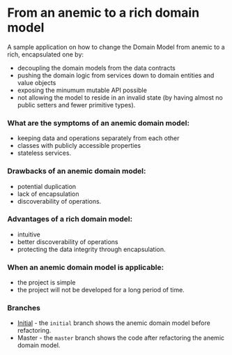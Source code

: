 # From an anemic to a rich domain model 

A sample application on how to change the Domain Model from anemic to a rich, encapsulated one by:
- decoupling the domain models from the data contracts
- pushing the domain logic from services down to domain entities and value objects
- exposing the minumum mutable API possible
- not allowing the model to reside in an invalid state (by having almost no public setters and fewer primitive types).

### What are the symptoms of an anemic domain model:
- keeping data and operations separately from each other 
- classes with publicly accessible properties 
- stateless services.

### Drawbacks of an anemic domain model:
- potential duplication
- lack of encapsulation
- discoverability of operations.

### Advantages of a rich domain model:
- intuitive
- better discoverability of operations
- protecting the data integrity through encapsulation.

### When an anemic domain model is applicable:
- the project is simple
- the project will not be developed for a long period of time.

### Branches

- [Initial](https://github.com/Lidiadev/anemic-domain-model/tree/initial) - the `initial` branch shows the anemic domain model before refactoring.
- Master - the `master` branch shows the code after refactoring the anemic domain model. 
